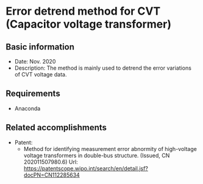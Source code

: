 # Error detrend method for CVT (Capacitor voltage transformer)

## Basic information

- Date: Nov. 2020
- Description: The method is mainly used to detrend the error variations of CVT voltage data. 

## Requirements

- Anaconda

## Related accomplishments

- Patent:
  - Method for identifying measurement error abnormity of high-voltage voltage transformers in double-bus structure. (Issued, CN 202011507980.6) Url: https://patentscope.wipo.int/search/en/detail.jsf?docPN=CN112285634
